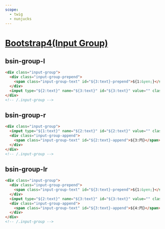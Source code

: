 ```yaml
---
scope: 
  - twig
  - nunjucks
---
```

[Bootstrap4(Input Group)](https://getbootstrap.com/docs/4.6/components/input-group/)
=====================

bsin-group-l
--------------------

```html
<div class="input-group">
  <div class="input-group-prepend">
    <span class="input-group-text" id="${3:text}-prepend">${1:&yen;}</span>
  </div>
  <input type="${2:text}" name="${3:text}" id="${3:text}" value="" class="form-control">
</div>
<!-- /.input-group -->
```

bsin-group-r
--------------------

```html
<div class="input-group">
  <input type="${1:text}" name="${2:text}" id="${2:text}" value="" class="form-control">
  <div class="input-group-append">
    <span class="input-group-text" id="${2:text}-append">${3:円}</span>
  </div>
</div>
<!-- /.input-group -->
```

bsin-group-lr
--------------------

```html
<div class="input-group">
  <div class="input-group-prepend">
    <span class="input-group-text" id="${3:text}-prepend">${1:&yen;}</span>
  </div>
  <input type="${2:text}" name="${3:text}" id="${3:text}" value="" class="form-control">
  <div class="input-group-append">
    <span class="input-group-text" id="${3:text}-append">${4:円}</span>
  </div>
</div>
<!-- /.input-group -->
```

